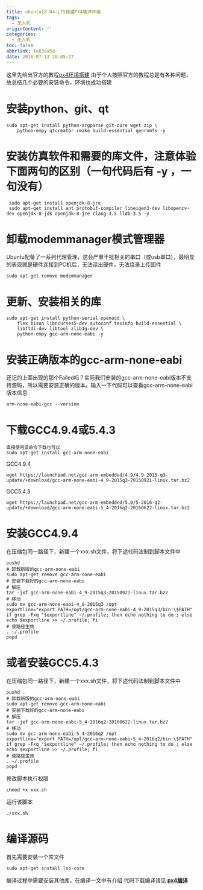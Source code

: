 ```yaml
---
title: ubuntu18.04-LTS搭建PX4编译环境
tags:
  - 无人机
originContent: ''
categories:
  - 无人机
toc: false
abbrlink: 1e83aa5d
date: 2016-07-13 20:05:27
---
```


这里先给出官方的教程[px4环境搭建](http://dev.px4.io/zh/setup/dev_env_linux.html)
由于个人按照官方的教程总是有各种问题，故总结几个必要的安装命令，环境也成功搭建
# 安装python、git、qt
```
sudo apt-get install python-argparse git-core wget zip \
    python-empy qtcreator cmake build-essential genromfs -y
```
# 安装仿真软件和需要的库文件，注意体验下面两句的区别（一句代码后有 -y ，一句没有）
```
 sudo apt-get install openjdk-8-jre
 sudo apt-get install ant protobuf-compiler libeigen3-dev libopencv-dev openjdk-8-jdk openjdk-8-jre clang-3.5 lldb-3.5 -y
```
# 卸载modemmanager模式管理器
Ubuntu配备了一系列代理管理，这会严重干扰相关的串口（或usb串口），最明显的表现就是硬件连接到PC机后，无法读出硬件，无法烧录上传固件
```
sudo apt-get remove modemmanager
```
# 更新、安装相关的库
```
sudo apt-get install python-serial openocd \
    flex bison libncurses5-dev autoconf texinfo build-essential \
    libftdi-dev libtool zlib1g-dev \
    python-empy gcc-arm-none-eabi -y
```

# 安装正确版本的gcc-arm-none-eabi
还记的上面出现的那个Failed吗？实际我们安装的gcc-arm-none-eabi版本不支持源码，所以需要安装正确的版本。输入一下代码可以查看gcc-arm-none-eabi版本信息

```
arm-none-eabi-gcc --version
```

# 下载GCC4.9.4或5.4.3

```
直接使用该命令下载也可以
sudo apt-get install gcc-arm-none-eabi
```

GCC4.9.4
```
wget https://launchpad.net/gcc-arm-embedded/4.9/4.9-2015-q3-update/+download/gcc-arm-none-eabi-4_9-2015q3-20150921-linux.tar.bz2
```
GCC5.4.3
```
wget https://launchpad.net/gcc-arm-embedded/5.0/5-2016-q2-update/+download/gcc-arm-none-eabi-5_4-2016q2-20160622-linux.tar.bz2
```

# 安装GCC4.9.4
在压缩包同一路径下，新建一个xxx.sh文件，将下述代码法制到脚本文件中
```
pushd .
# 卸载新版的gcc-arm-none-eabi
sudo apt-get remove gcc-arm-none-eabi
# 安装下载好的gcc-arm-none-eabi
# 解压
tar -jxf gcc-arm-none-eabi-4_9-2015q3-20150921-linux.tar.bz2
# 移动
sudo mv gcc-arm-none-eabi-4_9-2015q3 /opt
exportline="export PATH=/opt/gcc-arm-none-eabi-4_9-2015q3/bin:\$PATH"
if grep -Fxq "$exportline" ~/.profile; then echo nothing to do ; else echo $exportline >> ~/.profile; fi
# 使路径生效
. ~/.profile
popd
```

# 或者安装GCC5.4.3
在压缩包同一路径下，新建一个xxx.sh文件，将下述代码法制到脚本文件中
```
pushd .
# 卸载新版的gcc-arm-none-eabi
sudo apt-get remove gcc-arm-none-eabi
# 安装下载好的gcc-arm-none-eabi
# 解压
tar -jxf gcc-arm-none-eabi-5_4-2016q2-20160622-linux.tar.bz2
# 移动
sudo mv gcc-arm-none-eabi-5_4-2016q2 /opt
exportline="export PATH=/opt/gcc-arm-none-eabi-5_4-2016q2/bin:\$PATH"
if grep -Fxq "$exportline" ~/.profile; then echo nothing to do ; else echo $exportline >> ~/.profile; fi
# 使路径生效
. ~/.profile
popd
```

修改脚本执行权限
```
chmod +x xxx.sh
```
运行该脚本
```
./xxx.sh
```
# 编译源码
首先需要安装一个库文件
```
sudo apt-get install lsb-core
```
编译过程中需要安装其他库，在编译一文中有介绍
代码下载编译请见
**[px4编译](https://blog.csdn.net/qq_20314133/article/details/90374584)**